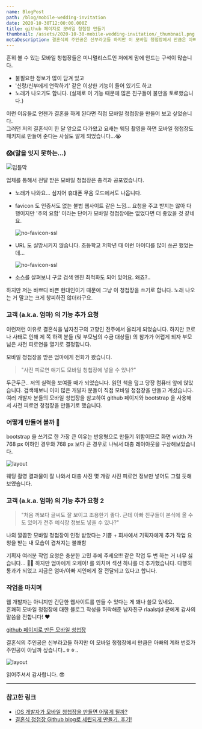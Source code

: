 ```yaml
---
name: BlogPost
path: /blog/mobile-wedding-invitation
date: 2020-10-30T12:00:00.000Z
title: github 페이지로 모바일 청첩장 만들기
thumbnail: /assets/2020-10-30-mobile-wedding-invitation/_thumbnail.png
metaDescription: 결혼식의 주인공은 신부라고들 하지만 이 모바일 청첩장에서 만큼은 아빠의 계좌 번호가 주인공이 아닐까 싶습니다.
---
```


흔히 볼 수 있는 모바일 청첩장들은 미니멀리스트인 저에게 맘에 안드는 구석이 많습니다.

- 불필요한 정보가 많이 담겨 있고
- '신랑/신부에게 연락하기' 같은 이상한 기능이 들어 있기도 하고
- 노래가 나오기도 합니다. (실제로 이 기능 때문에 많은 친구들이 불만을 토로했습니다.)

이런 이유들로 언젠가 결혼을 하게 된다면 직접 모바일 청첩장을 만들어 보고 싶었습니다.<br />
그러던 저의 결혼식이 한 달 앞으로 다가왔고 요새는 웨딩 촬영을 하면 모바일 청첩장도 패키지로 만들어 준다는 사실도 알게 되었습니다...😭

### 😱(말을 잇지 못하는...)

![입틀막](/assets/2020-10-30-mobile-wedding-invitation/1.png)

업체를 통해서 전달 받은 모바일 청첩장은 충격과 공포였습니다.

- 노래가 나와요... 심지어 휴대폰 무음 모드에서도 나옵니다.
- favicon 도 인증서도 없는 불법 웹사이트 같은 느낌... 요청을 주고 받지는 않아 다행이지만 '주의 요함' 이라는 단어가 모바일 청첩장에는 없었다면 더 좋았을 것 같네요.

  ![no-favicon-ssl](/assets/2020-10-30-mobile-wedding-invitation/2.png)

- URL 도 실망시키지 않습니다. 초등학교 저학년 때 이런 아이디를 많이 쓰곤 했었는데...

  ![no-favicon-ssl](/assets/2020-10-30-mobile-wedding-invitation/3.png)

- 소스를 살펴보니 구글 검색 엔진 최적화도 되어 있어요. 왜죠?..

하지만 저는 바쁘디 바쁜 현대인이기 때문에 그냥 이 청첩장을 쓰기로 합니다. 노래 나오는 거 말고는 크게 창피하진 않더라구요.

### 고객 (a.k.a. 엄마) 의 기능 추가 요청

이런저런 이유로 결혼식을 남자친구의 고향인 전주에서 올리게 되었습니다. 하지만 코로나 사태로 인해 제 쪽 하객 분들 (및 부모님의 수금 대상들) 의 참가가 어렵게 되자 부모님은 사전 피로연을 열기로 결정합니다.

모바일 청첩장을 받은 엄마에게 전화가 왔습니다.

> "사전 피로연 얘기도 모바일 청첩장에 넣을 수 있나?"

두근두근.. 저의 실력을 보여줄 때가 되었습니다. 읽던 책을 덮고 당장 컴퓨터 앞에 앉았습니다. 검색해보니 이미 많은 개발자 분들이 직접 모바일 청첩장을 만들고 계셨습니다. 여러 개발자 분들의 모바일 청첩장을 참고하여 github 페이지와 bootstrap 을 사용해서 사전 피로연 청첩장을 만들기로 했습니다.

### 어떻게 만들어 볼까 🤔

bootstrap 을 쓰기로 한 가장 큰 이유는 반응형으로 만들기 위함이므로 화면 width 가 768 px 이하인 경우와 768 px 보다 큰 경우로 나눠서 대충 레이아웃을 구상해보았습니다.

![layout](/assets/2020-10-30-mobile-wedding-invitation/4.png)

웨딩 촬영 결과물이 잘 나와서 대충 사진 몇 개랑 사진 피로연 정보만 넣어도 그럴 듯해 보였습니다.

### 고객 (a.k.a. 엄마) 의 기능 추가 요청 2

> "처음 꺼보다 글씨도 잘 보이고 조용한기 좋다. 근데 아빠 친구들이 본식에 올 수도 있어가 전주 예식장 정보도 넣을 수 있나?"

나의 깔끔한 모바일 청첩장이 인정 받았다는 기쁨 + 회사에서 기획자에게 추가 작업 요청을 받는 내 모습이 겹쳐지는 불쾌함

기획자 여러분 작업 요청은 충분한 고민 후에 주세요!!! 같은 작업 두 번 하는 거 너무 싫습니다... 🙏🏻 하지만 엄마에게 오케이! 를 외치며 섹션 하나를 더 추가했습니다. 다행히 통과가 되었고 지금은 엄마/아빠 지인에게 잘 전달되고 있다고 합니다.

### 작업을 마치며

웹 개발자는 아니지만 간단한 웹사이트를 만들 수 있다는 게 꽤나 쓸모 있네요. <br />
흔쾌히 모바일 청첩장에 대한 블로그 작성을 허락해준 남자친구 rlaalstjd 군에게 감사의 말씀을 전합니다! ❤️

[github 페이지로 만든 모바일 청첩장](https://yyna.github.io)

결혼식의 주인공은 신부라고들 하지만 이 모바일 청첩장에서 만큼은 아빠의 계좌 번호가 주인공이 아닐까 싶습니다..ㅎㅎ..

![layout](/assets/2020-10-30-mobile-wedding-invitation/5.png)

읽어주셔서 감사합니다. 😎

---

### 참고한 링크

- [iOS 개발자가 모바일 청첩장을 만들면 어떻게 될까?](https://sungdoo.dev/programming/my-wedding-invitation/)
- [결혼식 청첩장 Github blog로 세련되게 만들기. 후기!](https://blog.voidmainvoid.net/217)
